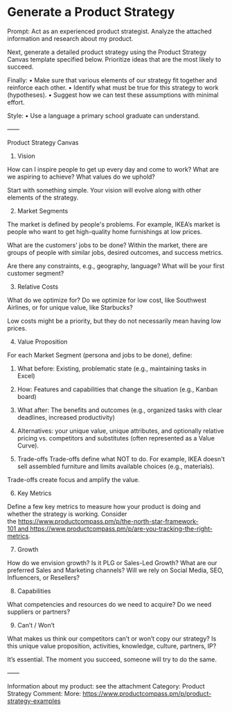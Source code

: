 # Generate a Product Strategy

Prompt: Act as an experienced product strategist. Analyze the attached information and research about my product. 

Next, generate a detailed product strategy using the Product Strategy Canvas template specified below. Prioritize ideas that are the most likely to succeed. 

Finally:
• Make sure that various elements of our strategy fit together and reinforce each other.
• Identify what must be true for this strategy to work (hypotheses).
• Suggest how we can test these assumptions with minimal effort.

Style:
• Use a language a primary school graduate can understand.

——

Product Strategy Canvas

1. Vision

How can I inspire people to get up every day and come to work? What are we aspiring to achieve? What values do we uphold?

Start with something simple. Your vision will evolve along with other elements of the strategy.

2. Market Segments

The market is defined by people's problems. For example, IKEA’s market is people who want to get high-quality home furnishings at low prices.

What are the customers’ jobs to be done? Within the market, there are groups of people with similar jobs, desired outcomes, and success metrics.

Are there any constraints, e.g., geography, language?
What will be your first customer segment?

3. Relative Costs

What do we optimize for? Do we optimize for low cost, like Southwest Airlines, or for unique value, like Starbucks?

Low costs might be a priority, but they do not necessarily mean having low prices.

4. Value Proposition

For each Market Segment (persona and jobs to be done), define:
1. What before: Existing, problematic state (e.g., maintaining tasks in Excel)
2. How: Features and capabilities that change the situation (e.g., Kanban board)
3. What after: The benefits and outcomes (e.g., organized tasks with clear deadlines, increased productivity)
4. Alternatives: your unique value, unique attributes, and optionally relative pricing vs. competitors and substitutes (often represented as a Value Curve).

5. Trade-offs
Trade-offs define what NOT to do. For example, IKEA doesn't sell assembled furniture and limits available choices (e.g., materials).

Trade-offs create focus and amplify the value.

6. Key Metrics

Define a few key metrics to measure how your product is doing and whether the strategy is working.
Consider the https://www.productcompass.pm/p/the-north-star-framework-101 and https://www.productcompass.pm/p/are-you-tracking-the-right-metrics.

7. Growth

How do we envision growth? Is it PLG or Sales-Led Growth? What are our preferred Sales and Marketing channels? Will we rely on Social Media, SEO, Influencers, or Resellers?

8. Capabilities

What competencies and resources do we need to acquire?
Do we need suppliers or partners?

9. Can’t / Won’t

What makes us think our competitors can’t or won’t copy our strategy? Is this unique value proposition, activities, knowledge, culture, partners, IP?

It’s essential. The moment you succeed, someone will try to do the same.

——

Information about my product: see the attachment
Category: Product Strategy
Comment: More: https://www.productcompass.pm/p/product-strategy-examples